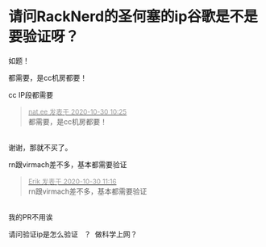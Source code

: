 # 请问RackNerd的圣何塞的ip谷歌是不是要验证呀？


如题！

都需要，是cc机房都要！

cc IP段都需要

<div class="quote"><blockquote><font size="2"><a href="https://www.hostloc.com/forum.php?mod=redirect&amp;goto=findpost&amp;pid=9373909&amp;ptid=760133" target="_blank"><font color="#999999">nat.ee 发表于 2020-10-30 10:25</font></a></font><br />
都需要，是cc机房都要！</blockquote></div><br />
谢谢，那就不买了。

rn跟virmach差不多，基本都需要验证

<div class="quote"><blockquote><font size="2"><a href="https://www.hostloc.com/forum.php?mod=redirect&amp;goto=findpost&amp;pid=9374214&amp;ptid=760133" target="_blank"><font color="#999999">Erik 发表于 2020-10-30 11:16</font></a></font><br />
rn跟virmach差不多，基本都需要验证</blockquote></div><br />
我的PR不用诶<img src="static/image/smiley/default/lol.gif" smilieid="12" border="0" alt="" />

请问验证ip是怎么验证&nbsp; &nbsp;？&nbsp;&nbsp;做科学上网？
